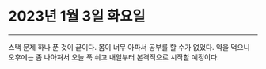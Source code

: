 # 2023년 1월 3일 화요일

---

스택 문제 하나 푼 것이 끝이다. 몸이 너무 아파서 공부를 할 수가 없었다. 약을 먹으니 오후에는 좀 나아져서 오늘 푹 쉬고 내일부터 본격적으로 시작할 예정이다.
